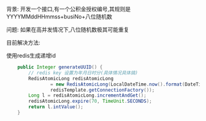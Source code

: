 背景: 开发一个接口,有一个公积金授权编号,其规则是 YYYYMMddHHmmss+busiNo+八位随机数

问题: 如果在高并发情况下,八位随机数极其可能重复



目前解决方法:

使用redis生成递增id

```java
    public Integer generateUUID() {
        // redis key 设置为年月日时分(具体情况具体搞)
        RedisAtomicLong redisAtomicLong
                = new RedisAtomicLong(LocalDateTime.now().format(DateTimeFormatter.ofPattern("yyyyMMddHHmm")),
                redisTemplate.getConnectionFactory());
        Long l = redisAtomicLong.incrementAndGet();
        redisAtomicLong.expire(70, TimeUnit.SECONDS);
        return l.intValue();
    }
```

